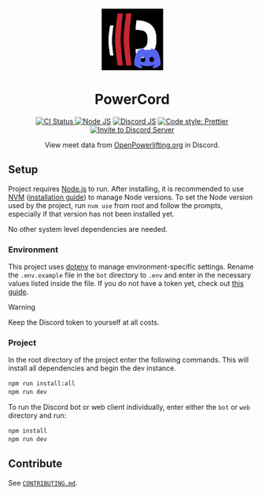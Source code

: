 <p align="center">
    <img width="125" height="125" alt="PowerCord logo" src="PowerCord.png">
    <h1 align="center">PowerCord</h1>
</p>

<p align="center">
  <a href="https://github.com/KnightedKestrel/PowerCord/actions/workflows/ci.yml">
    <img src="https://github.com/KnightedKestrel/PowerCord/actions/workflows/ci.yml/badge.svg" alt="CI Status"/>
  </a>
    <a href="https://nodejs.org/en/"><img src="https://img.shields.io/badge/node.js-23.2.0-brightgreen.svg" alt="Node JS" /></a>
    <a href="https://discord.js.org/"><img src="https://img.shields.io/badge/discord.js-14.16.3-orange.svg" alt="Discord JS" /></a>
    <a href="https://github.com/prettier/prettier"><img src="https://img.shields.io/badge/code_style-prettier-ff69b4" alt="Code style: Prettier" /></a>
    <a href="https://discord.com/api/oauth2/authorize?client_id=1306740469484486697&permissions=0&scope=bot%20applications.commands"><img src="https://img.shields.io/badge/discord-invite%20to%20server-5865F2?logo=discord&logoColor=white" alt="Invite to Discord Server" /></a>
</p>

<p align="center">
    View meet data from <a href="https://www.openpowerlifting.org/">OpenPowerlifting.org</a> in Discord.
</p>

## Setup

Project requires [Node.js](https://nodejs.org/) to run. After installing, it is recommended to use [NVM](https://github.com/nvm-sh/nvm) ([installation guide](https://www.freecodecamp.org/news/node-version-manager-nvm-install-guide/)) to manage Node versions. To set the Node version used by the project, run `nvm use` from root and follow the prompts, especially if that version has not been installed yet.

No other system level dependencies are needed.

### Environment

This project uses [dotenv](https://github.com/motdotla/dotenv#readme) to manage environment-specific settings. Rename the `.env.example` file in the `bot` directory to `.env` and enter in the necessary values listed inside the file. If you do not have a token yet, check out [this guide](https://discordjs.guide/preparations/setting-up-a-bot-application.html).

> [!WARNING]
> Keep the Discord token to yourself at all costs.

### Project

In the root directory of the project enter the following commands. This will install all dependencies and begin the dev instance.

```sh
npm run install:all
npm run dev
```

To run the Discord bot or web client individually, enter either the `bot` or `web` directory and run:

```sh
npm install
npm run dev
```

## Contribute

See [`CONTRIBUTING.md`](CONTRIBUTING.md).
